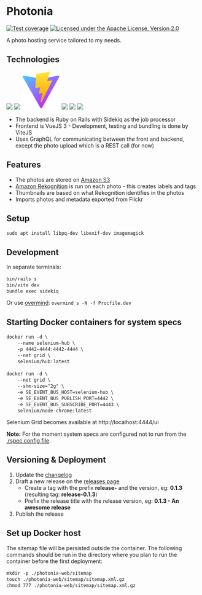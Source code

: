 # Photonia

[![Test coverage](https://codecov.io/gh/photonia-io/photonia/graph/badge.svg?token=kLLGDkhYew)](https://codecov.io/gh/photonia-io/photonia)
[![Licensed under the Apache License, Version 2.0](https://img.shields.io/badge/License-Apache%202.0-blue.svg)](<[http://www.apache.org/licenses/LICENSE-2.0](https://github.com/photonia-io/photonia/blob/development/LICENSE)>)

A photo hosting service tailored to my needs.

## Technologies

[<img src="https://cdn.jsdelivr.net/gh/devicons/devicon/icons/rails/rails-original-wordmark.svg" width="100"/>](https://rubyonrails.org/) [<img src="https://cdn.jsdelivr.net/gh/devicons/devicon/icons/vuejs/vuejs-original.svg" width="100"/>](https://vuejs.org/) [<img src="https://raw.githubusercontent.com/devicons/devicon/develop/icons/vitejs/vitejs-original.svg" width="100"/>](https://vitejs.dev/) [<img src="https://cdn.jsdelivr.net/gh/devicons/devicon/icons/bulma/bulma-plain.svg" width="100"/>](https://bulma.io/) [<img src="https://cdn.jsdelivr.net/gh/devicons/devicon/icons/graphql/graphql-plain.svg" width="100"/>](https://graphql.org/) [<img src="https://cdn.jsdelivr.net/gh/devicons/devicon@latest/icons/amazonwebservices/amazonwebservices-plain-wordmark.svg" width="100"/>](https://aws.amazon.com/)

- The backend is Ruby on Rails with Sidekiq as the job processor
- Frontend is VueJS 3 - Development, testing and bundling is done by ViteJS
- Uses GraphQL for communicating between the front and backend, except the photo upload which is a REST call (for now)

## Features

- The photos are stored on [Amazon S3](https://aws.amazon.com/s3/)
- [Amazon Rekognition](https://aws.amazon.com/rekognition/) is run on each photo - this creates labels and tags
- Thumbnails are based on what Rekognition identifies in the photos
- Imports photos and metadata exported from Flickr

## Setup

    sudo apt install libpq-dev libexif-dev imagemagick

## Development

In separate terminals:

    bin/rails s
    bin/vite dev
    bundle exec sidekiq

Or use [overmind](https://github.com/DarthSim/overmind): `overmind s -N -f Procfile.dev`

## Starting Docker containers for system specs

    docker run -d \
        --name selenium-hub \
        -p 4442-4444:4442-4444 \
        --net grid \
        selenium/hub:latest

    docker run -d \
        --net grid \
        --shm-size="2g" \
        -e SE_EVENT_BUS_HOST=selenium-hub \
        -e SE_EVENT_BUS_PUBLISH_PORT=4442 \
        -e SE_EVENT_BUS_SUBSCRIBE_PORT=4443 \
        selenium/node-chrome:latest

Selenium Grid becomes available at http://localhost:4444/ui

**Note:** For the moment system specs are configured not to run from the [.rspec config file](.rspec).

## Versioning & Deployment

1. Update the [changelog](CHANGELOG.md)
2. Draft a new release on the [releases page](https://github.com/photonia-io/photonia/releases)
   - Create a tag with the prefix **release-** and the version, eg: **0.1.3** (resulting tag: **release-0.1.3**)
   - Prefix the release title with the release version, eg: **0.1.3 - An awesome release**
3. Publish the release

## Set up Docker host

The sitemap file will be persisted outside the container. The following commands should be run in the directory where you plan to run the container before the first deployment:

```
mkdir -p ./photonia-web/sitemap
touch ./photonia-web/sitemap/sitemap.xml.gz
chmod 777 ./photonia-web/sitemap/sitemap.xml.gz
```
